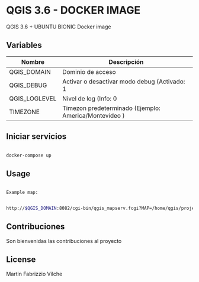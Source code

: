# QGIS 3.6 - DOCKER IMAGE

QGIS 3.6 + UBUNTU BIONIC Docker image

## Variables

| Nombre | Descripción   |
|---|---|
| QGIS_DOMAIN  |  Dominio de acceso |
| QGIS_DEBUG  | Activar o desactivar modo debug (Activado: 1 || Desactivado: 0)  |
| QGIS_LOGLEVEL  | Nivel de log (Info: 0 || Warning: 1 || Critical: 2)  |
| TIMEZONE  | Timezon predeterminado (Ejemplo: America/Montevideo )  |


## Iniciar servicios

```bash

docker-compose up

```

## Usage

```bash

Example map:


http://$QGIS_DOMAIN:8082/cgi-bin/qgis_mapserv.fcgi?MAP=/home/qgis/projects/world3.qgs&SERVICE=WMS&VERSION=1.3.0&REQUEST=GetMap&BBOX=-432786,4372992,3358959,7513746&SRS=EPSG:3857&WIDTH=665&HEIGHT=551&LAYERS=countries&FORMAT=image/jpeg

```

## Contribuciones
Son bienvenidas las contribuciones al proyecto


## License
Martin Fabrizzio Vilche
